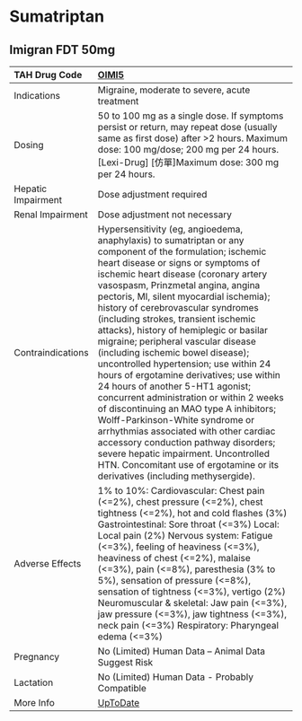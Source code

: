 # Sumatriptan

## Imigran FDT 50mg

| TAH Drug Code      | [OIMI5](https://www.tahsda.org.tw/drugs/hissearch.php?drug_code=OIMI5)                                                                                                                                                                                                                                                                                                                                                                                                                                                                                                                                                                                                                                                                                                                                                                                                                                                                |
|:-------------------|:--------------------------------------------------------------------------------------------------------------------------------------------------------------------------------------------------------------------------------------------------------------------------------------------------------------------------------------------------------------------------------------------------------------------------------------------------------------------------------------------------------------------------------------------------------------------------------------------------------------------------------------------------------------------------------------------------------------------------------------------------------------------------------------------------------------------------------------------------------------------------------------------------------------------------------------|
| Indications        | Migraine, moderate to severe, acute treatment                                                                                                                                                                                                                                                                                                                                                                                                                                                                                                                                                                                                                                                                                                                                                                                                                                                                                         |
| Dosing             | 50 to 100 mg as a single dose. If symptoms persist or return, may repeat dose (usually same as first dose) after >2 hours. Maximum dose: 100 mg/dose; 200 mg per 24 hours. [Lexi-Drug] [仿單]Maximum dose: 300 mg per 24 hours.                                                                                                                                                                                                                                                                                                                                                                                                                                                                                                                                                                                                                                                                                                       |
| Hepatic Impairment | Dose adjustment required                                                                                                                                                                                                                                                                                                                                                                                                                                                                                                                                                                                                                                                                                                                                                                                                                                                                                                              |
| Renal Impairment   | Dose adjustment not necessary                                                                                                                                                                                                                                                                                                                                                                                                                                                                                                                                                                                                                                                                                                                                                                                                                                                                                                         |
| Contraindications  | Hypersensitivity (eg, angioedema, anaphylaxis) to sumatriptan or any component of the formulation; ischemic heart disease or signs or symptoms of ischemic heart disease (coronary artery vasospasm, Prinzmetal angina, angina pectoris, MI, silent myocardial ischemia); history of cerebrovascular syndromes (including strokes, transient ischemic attacks), history of hemiplegic or basilar migraine; peripheral vascular disease (including ischemic bowel disease); uncontrolled hypertension; use within 24 hours of ergotamine derivatives; use within 24 hours of another 5-HT1 agonist; concurrent administration or within 2 weeks of discontinuing an MAO type A inhibitors; Wolff-Parkinson-White syndrome or arrhythmias associated with other cardiac accessory conduction pathway disorders; severe hepatic impairment. Uncontrolled HTN. Concomitant use of ergotamine or its derivatives (including methysergide). |
| Adverse Effects    | 1% to 10%: Cardiovascular: Chest pain (<=2%), chest pressure (<=2%), chest tightness (<=2%), hot and cold flashes (3%) Gastrointestinal: Sore throat (<=3%) Local: Local pain (2%) Nervous system: Fatigue (<=3%), feeling of heaviness (<=3%), heaviness of chest (<=2%), malaise (<=3%), pain (<=8%), paresthesia (3% to 5%), sensation of pressure (<=8%), sensation of tightness (<=3%), vertigo (2%) Neuromuscular & skeletal: Jaw pain (<=3%), jaw pressure (<=3%), jaw tightness (<=3%), neck pain (<=3%) Respiratory: Pharyngeal edema (<=3%)                                                                                                                                                                                                                                                                                                                                                                                 |
| Pregnancy          | No (Limited) Human Data – Animal Data Suggest Risk                                                                                                                                                                                                                                                                                                                                                                                                                                                                                                                                                                                                                                                                                                                                                                                                                                                                                    |
| Lactation          | No (Limited) Human Data - Probably Compatible                                                                                                                                                                                                                                                                                                                                                                                                                                                                                                                                                                                                                                                                                                                                                                                                                                                                                         |
| More Info          | [UpToDate](https://www.uptodate.com/contents/sumatriptan-drug-information)                                                                                                                                                                                                                                                                                                                                                                                                                                                                                                                                                                                                                                                                                                                                                                                                                                                            |

